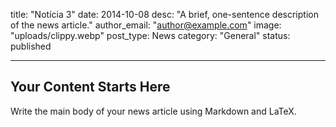 title: "Notícia 3"
date: 2014-10-08
desc: "A brief, one-sentence description of the news article."
author_email: "author@example.com"
image: "uploads/clippy.webp"
post_type: News
category: "General" 
status: published

---

## Your Content Starts Here

Write the main body of your news article using Markdown and LaTeX.